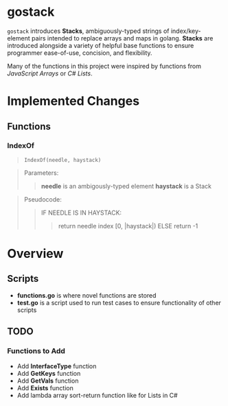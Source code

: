 # gostack
 `gostack` introduces **Stacks**, ambiguously-typed strings of index/key-element pairs intended to replace arrays and maps in golang.  **Stacks** are introduced alongside a variety of helpful base functions to ensure programmer ease-of-use, concision, and flexibility.

 Many of the functions in this project were inspired by functions from *JavaScript Arrays* or *C# Lists*.

<h1>Implemented Changes</h1>

<h2>Functions</h2>

<h3>IndexOf</h3>

> `IndexOf(needle, haystack)`

> Parameters:
>> **needle** is an ambigously-typed element
>> **haystack** is a Stack

> Pseudocode:
>> IF NEEDLE IS IN HAYSTACK:
>>> return needle index [0, |haystack|)
>> ELSE
>>> return -1

<h1>Overview</h1>

 <h2>Scripts</h2>

 * **functions.go** is where novel functions are stored
 * **test.go** is a script used to run test cases to ensure functionality of other scripts

<h2>TODO</h2>

<h3>Functions to Add</h3>

* Add **InterfaceType** function
* Add **GetKeys** function
* Add **GetVals** function
* Add **Exists** function
* Add lambda array sort-return function like for Lists in C#
